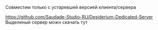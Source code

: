 Совместим только с устаревшей версией клиента/сервера


https://github.com/Saudade-Studio-RU/Desiderium-Dedicated-Server
Выделеный сервер можн скачать тут
